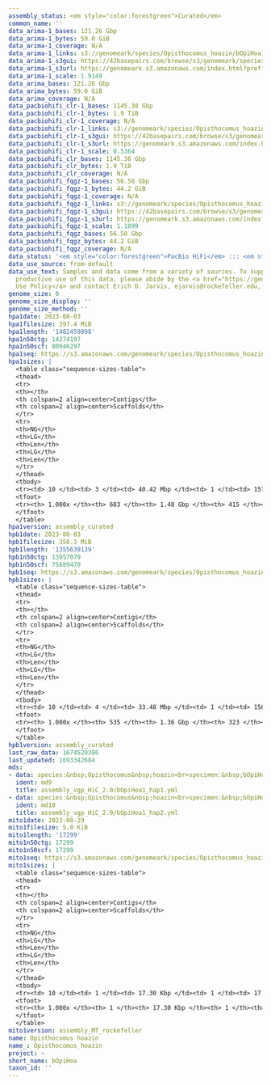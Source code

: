 ```yaml
---
assembly_status: <em style="color:forestgreen">Curated</em>
common_name: ''
data_arima-1_bases: 121.26 Gbp
data_arima-1_bytes: 59.0 GiB
data_arima-1_coverage: N/A
data_arima-1_links: s3://genomeark/species/Opisthocomus_hoazin/bOpiHoa1/genomic_data/arima/<br>
data_arima-1_s3gui: https://42basepairs.com/browse/s3/genomeark/species/Opisthocomus_hoazin/bOpiHoa1/genomic_data/arima/
data_arima-1_s3url: https://genomeark.s3.amazonaws.com/index.html?prefix=species/Opisthocomus_hoazin/bOpiHoa1/genomic_data/arima/
data_arima-1_scale: 1.9149
data_arima_bases: 121.26 Gbp
data_arima_bytes: 59.0 GiB
data_arima_coverage: N/A
data_pacbiohifi_clr-1_bases: 1145.38 Gbp
data_pacbiohifi_clr-1_bytes: 1.9 TiB
data_pacbiohifi_clr-1_coverage: N/A
data_pacbiohifi_clr-1_links: s3://genomeark/species/Opisthocomus_hoazin/bOpiHoa1/genomic_data/pacbio_hifi/<br>
data_pacbiohifi_clr-1_s3gui: https://42basepairs.com/browse/s3/genomeark/species/Opisthocomus_hoazin/bOpiHoa1/genomic_data/pacbio_hifi/
data_pacbiohifi_clr-1_s3url: https://genomeark.s3.amazonaws.com/index.html?prefix=species/Opisthocomus_hoazin/bOpiHoa1/genomic_data/pacbio_hifi/
data_pacbiohifi_clr-1_scale: 0.5364
data_pacbiohifi_clr_bases: 1145.38 Gbp
data_pacbiohifi_clr_bytes: 1.9 TiB
data_pacbiohifi_clr_coverage: N/A
data_pacbiohifi_fqgz-1_bases: 56.50 Gbp
data_pacbiohifi_fqgz-1_bytes: 44.2 GiB
data_pacbiohifi_fqgz-1_coverage: N/A
data_pacbiohifi_fqgz-1_links: s3://genomeark/species/Opisthocomus_hoazin/bOpiHoa1/genomic_data/pacbio_hifi/<br>
data_pacbiohifi_fqgz-1_s3gui: https://42basepairs.com/browse/s3/genomeark/species/Opisthocomus_hoazin/bOpiHoa1/genomic_data/pacbio_hifi/
data_pacbiohifi_fqgz-1_s3url: https://genomeark.s3.amazonaws.com/index.html?prefix=species/Opisthocomus_hoazin/bOpiHoa1/genomic_data/pacbio_hifi/
data_pacbiohifi_fqgz-1_scale: 1.1899
data_pacbiohifi_fqgz_bases: 56.50 Gbp
data_pacbiohifi_fqgz_bytes: 44.2 GiB
data_pacbiohifi_fqgz_coverage: N/A
data_status: '<em style="color:forestgreen">PacBio HiFi</em> ::: <em style="color:forestgreen">Arima</em>'
data_use_source: from-default
data_use_text: Samples and data come from a variety of sources. To support fair and
  productive use of this data, please abide by the <a href="https://genome10k.soe.ucsc.edu/data-use-policies/">Data
  Use Policy</a> and contact Erich D. Jarvis, ejarvis@rockefeller.edu, with any questions.
genome_size: 0
genome_size_display: ''
genome_size_method: ''
hpa1date: 2023-08-03
hpa1filesize: 397.4 MiB
hpa1length: '1482459898'
hpa1n50ctg: 14274197
hpa1n50scf: 80946297
hpa1seq: https://s3.amazonaws.com/genomeark/species/Opisthocomus_hoazin/bOpiHoa1/assembly_curated/bOpiHoa1.hap1.cur.20230803.fasta.gz
hpa1sizes: |
  <table class="sequence-sizes-table">
  <thead>
  <tr>
  <th></th>
  <th colspan=2 align=center>Contigs</th>
  <th colspan=2 align=center>Scaffolds</th>
  </tr>
  <tr>
  <th>NG</th>
  <th>LG</th>
  <th>Len</th>
  <th>LG</th>
  <th>Len</th>
  </tr>
  </thead>
  <tbody>
  <tr><td> 10 </td><td> 3 </td><td> 40.42 Mbp </td><td> 1 </td><td> 157.52 Mbp </td></tr><tr><td> 20 </td><td> 8 </td><td> 26.46 Mbp </td><td> 3 </td><td> 109.48 Mbp </td></tr><tr><td> 30 </td><td> 14 </td><td> 21.99 Mbp </td><td> 4 </td><td> 96.05 Mbp </td></tr><tr><td> 40 </td><td> 21 </td><td> 18.59 Mbp </td><td> 6 </td><td> 88.57 Mbp </td></tr><tr style="background-color:#cccccc;"><td> 50 </td><td> 30 </td><td style="background-color:#88ff88;"> 14.27 Mbp </td><td> 7 </td><td style="background-color:#88ff88;"> 80.95 Mbp </td></tr><tr><td> 60 </td><td> 43 </td><td> 9.35 Mbp </td><td> 9 </td><td> 75.34 Mbp </td></tr><tr><td> 70 </td><td> 62 </td><td> 6.30 Mbp </td><td> 13 </td><td> 30.29 Mbp </td></tr><tr><td> 80 </td><td> 90 </td><td> 4.30 Mbp </td><td> 18 </td><td> 22.22 Mbp </td></tr><tr><td> 90 </td><td> 138 </td><td> 2.17 Mbp </td><td> 26 </td><td> 12.43 Mbp </td></tr><tr><td> 100 </td><td> 683 </td><td> 14.50 Kbp </td><td> 415 </td><td> 14.50 Kbp </td></tr></tbody>
  <tfoot>
  <tr><th> 1.000x </th><th> 683 </th><th> 1.48 Gbp </th><th> 415 </th><th> 1.48 Gbp </th></tr>
  </tfoot>
  </table>
hpa1version: assembly_curated
hpb1date: 2023-08-03
hpb1filesize: 358.3 MiB
hpb1length: '1355639139'
hpb1n50ctg: 13957079
hpb1n50scf: 75689470
hpb1seq: https://s3.amazonaws.com/genomeark/species/Opisthocomus_hoazin/bOpiHoa1/assembly_curated/bOpiHoa1.hap2.cur.20230803.fasta.gz
hpb1sizes: |
  <table class="sequence-sizes-table">
  <thead>
  <tr>
  <th></th>
  <th colspan=2 align=center>Contigs</th>
  <th colspan=2 align=center>Scaffolds</th>
  </tr>
  <tr>
  <th>NG</th>
  <th>LG</th>
  <th>Len</th>
  <th>LG</th>
  <th>Len</th>
  </tr>
  </thead>
  <tbody>
  <tr><td> 10 </td><td> 4 </td><td> 33.48 Mbp </td><td> 1 </td><td> 156.93 Mbp </td></tr><tr><td> 20 </td><td> 9 </td><td> 25.59 Mbp </td><td> 2 </td><td> 133.21 Mbp </td></tr><tr><td> 30 </td><td> 14 </td><td> 22.33 Mbp </td><td> 4 </td><td> 96.35 Mbp </td></tr><tr><td> 40 </td><td> 21 </td><td> 18.74 Mbp </td><td> 5 </td><td> 88.44 Mbp </td></tr><tr style="background-color:#cccccc;"><td> 50 </td><td> 30 </td><td style="background-color:#88ff88;"> 13.96 Mbp </td><td> 7 </td><td style="background-color:#88ff88;"> 75.69 Mbp </td></tr><tr><td> 60 </td><td> 40 </td><td> 11.16 Mbp </td><td> 8 </td><td> 74.87 Mbp </td></tr><tr><td> 70 </td><td> 55 </td><td> 7.66 Mbp </td><td> 12 </td><td> 30.14 Mbp </td></tr><tr><td> 80 </td><td> 77 </td><td> 4.60 Mbp </td><td> 18 </td><td> 19.43 Mbp </td></tr><tr><td> 90 </td><td> 120 </td><td> 2.07 Mbp </td><td> 27 </td><td> 9.91 Mbp </td></tr><tr><td> 100 </td><td> 535 </td><td> 15.49 Kbp </td><td> 323 </td><td> 15.49 Kbp </td></tr></tbody>
  <tfoot>
  <tr><th> 1.000x </th><th> 535 </th><th> 1.36 Gbp </th><th> 323 </th><th> 1.36 Gbp </th></tr>
  </tfoot>
  </table>
hpb1version: assembly_curated
last_raw_data: 1674520386
last_updated: 1693342684
mds:
- data: species:&nbsp;Opisthocomus&nbsp;hoazin<br>specimen:&nbsp;bOpiHoa1<br>projects:&nbsp;<br>&nbsp;&nbsp;-&nbsp;vgp<br>data_location:&nbsp;S3<br>release_to:&nbsp;S3<br>haplotype_to_curate:&nbsp;hap1<br>hap1:&nbsp;s3://genomeark/species/Opisthocomus_hoazin/bOpiHoa1/assembly_vgp_HiC_2.0/bOpiHoa1.HiC.hap1.20230227.fasta.gz<br>hap2:&nbsp;s3://genomeark/species/Opisthocomus_hoazin/bOpiHoa1/assembly_vgp_HiC_2.0/bOpiHoa1.HiC.hap2.20230227.fasta.gz<br>pretext_hap1:&nbsp;s3://genomeark/species/Opisthocomus_hoazin/bOpiHoa1/assembly_vgp_HiC_2.0/evaluation/hap1/pretext/bOpiHoa1_hap1__s2_heatmap.pretext<br>pretext_hap2:&nbsp;s3://genomeark/species/Opisthocomus_hoazin/bOpiHoa1/assembly_vgp_HiC_2.0/evaluation/hap2/pretext/bOpiHoa1_hap2__s2_heatmap.pretext<br>kmer_spectra_img:&nbsp;s3://genomeark/species/Opisthocomus_hoazin/bOpiHoa1/assembly_vgp_HiC_2.0/evaluation/merqury/bOpiHoa1_png/<br>mito:&nbsp;s3://genomeark/working/temp_mitos/bOpiHoa1_mitohifi_final.fasta.gz<br>pacbio_read_dir:&nbsp;s3://genomeark/species/Opisthocomus_hoazin/bOpiHoa1/genomic_data/pacbio_hifi/<br>pacbio_read_type:&nbsp;hifi<br>hic_read_dir:&nbsp;s3://genomeark/species/Opisthocomus_hoazin/bOpiHoa1/genomic_data/arima/<br>pipeline:<br>&nbsp;&nbsp;-&nbsp;hifiasm&nbsp;(0.16.1+galaxy4)<br>&nbsp;&nbsp;-&nbsp;yahs&nbsp;(1.2a.2+galaxy0)<br>assembled_by_group:&nbsp;Rockefeller<br>notes:&nbsp;This&nbsp;was&nbsp;a&nbsp;hifiasm-HiC&nbsp;assembly&nbsp;of&nbsp;bOpiHoa1,&nbsp;resulting&nbsp;in&nbsp;two&nbsp;complete&nbsp;haplotypes.&nbsp;This&nbsp;individual&nbsp;did&nbsp;not&nbsp;have&nbsp;bionano&nbsp;data.&nbsp;HiC&nbsp;scaffolding&nbsp;was&nbsp;performed&nbsp;with&nbsp;yahs.&nbsp;The&nbsp;HiC&nbsp;prep&nbsp;was&nbsp;Arima&nbsp;kit&nbsp;2.&nbsp;The&nbsp;kmer&nbsp;spectra&nbsp;indicates&nbsp;a&nbsp;heterogametic&nbsp;specimen,&nbsp;so&nbsp;we&nbsp;are&nbsp;submitting&nbsp;both&nbsp;haplotypes&nbsp;as&nbsp;tickets,&nbsp;in&nbsp;case&nbsp;the&nbsp;sex&nbsp;chromosomes&nbsp;need&nbsp;to&nbsp;be&nbsp;fished&nbsp;out&nbsp;between&nbsp;the&nbsp;haplotypes.&nbsp;This&nbsp;is&nbsp;the&nbsp;curation&nbsp;ticket&nbsp;for&nbsp;hap1.&nbsp;MitoHiFi&nbsp;was&nbsp;run&nbsp;on&nbsp;the&nbsp;raw&nbsp;reads,&nbsp;and&nbsp;the&nbsp;resulting&nbsp;mitogenome&nbsp;is&nbsp;included&nbsp;in&nbsp;this&nbsp;ticket&nbsp;for&nbsp;help&nbsp;with&nbsp;mitochondrial&nbsp;decontam,&nbsp;but&nbsp;the&nbsp;final&nbsp;mitogenome&nbsp;we&nbsp;upload&nbsp;may&nbsp;differ&nbsp;as&nbsp;we&nbsp;want&nbsp;to&nbsp;verify&nbsp;the&nbsp;presence&nbsp;of&nbsp;a&nbsp;large&nbsp;repeat&nbsp;in&nbsp;the&nbsp;mito&nbsp;assembly.
  ident: md9
  title: assembly_vgp_HiC_2.0/bOpiHoa1_hap1.yml
- data: species:&nbsp;Opisthocomus&nbsp;hoazin<br>specimen:&nbsp;bOpiHoa1<br>projects:&nbsp;<br>&nbsp;&nbsp;-&nbsp;vgp<br>data_location:&nbsp;S3<br>release_to:&nbsp;S3<br>haplotype_to_curate:&nbsp;hap2<br>hap1:&nbsp;s3://genomeark/species/Opisthocomus_hoazin/bOpiHoa1/assembly_vgp_HiC_2.0/bOpiHoa1.HiC.hap1.20230227.fasta.gz<br>hap2:&nbsp;s3://genomeark/species/Opisthocomus_hoazin/bOpiHoa1/assembly_vgp_HiC_2.0/bOpiHoa1.HiC.hap2.20230227.fasta.gz<br>pretext_hap1:&nbsp;s3://genomeark/species/Opisthocomus_hoazin/bOpiHoa1/assembly_vgp_HiC_2.0/evaluation/hap1/pretext/bOpiHoa1_hap1__s2_heatmap.pretext<br>pretext_hap2:&nbsp;s3://genomeark/species/Opisthocomus_hoazin/bOpiHoa1/assembly_vgp_HiC_2.0/evaluation/hap2/pretext/bOpiHoa1_hap2__s2_heatmap.pretext<br>kmer_spectra_img:&nbsp;s3://genomeark/species/Opisthocomus_hoazin/bOpiHoa1/assembly_vgp_HiC_2.0/evaluation/merqury/bOpiHoa1_png/<br>mito:&nbsp;s3://genomeark/working/temp_mitos/bOpiHoa1_mitohifi_final.fasta.gz<br>pacbio_read_dir:&nbsp;s3://genomeark/species/Opisthocomus_hoazin/bOpiHoa1/genomic_data/pacbio_hifi/<br>pacbio_read_type:&nbsp;hifi<br>hic_read_dir:&nbsp;s3://genomeark/species/Opisthocomus_hoazin/bOpiHoa1/genomic_data/arima/<br>pipeline:<br>&nbsp;&nbsp;-&nbsp;hifiasm&nbsp;(0.16.1+galaxy4)<br>&nbsp;&nbsp;-&nbsp;yahs&nbsp;(1.2a.2+galaxy0)<br>assembled_by_group:&nbsp;Rockefeller<br>notes:&nbsp;This&nbsp;was&nbsp;a&nbsp;hifiasm-HiC&nbsp;assembly&nbsp;of&nbsp;bOpiHoa1,&nbsp;resulting&nbsp;in&nbsp;two&nbsp;complete&nbsp;haplotypes.&nbsp;This&nbsp;individual&nbsp;did&nbsp;not&nbsp;have&nbsp;bionano&nbsp;data.&nbsp;HiC&nbsp;scaffolding&nbsp;was&nbsp;performed&nbsp;with&nbsp;yahs.&nbsp;The&nbsp;HiC&nbsp;prep&nbsp;was&nbsp;Arima&nbsp;kit&nbsp;2.&nbsp;The&nbsp;kmer&nbsp;spectra&nbsp;indicates&nbsp;a&nbsp;heterogametic&nbsp;specimen,&nbsp;so&nbsp;we&nbsp;are&nbsp;submitting&nbsp;both&nbsp;haplotypes&nbsp;as&nbsp;tickets,&nbsp;in&nbsp;case&nbsp;the&nbsp;sex&nbsp;chromosomes&nbsp;need&nbsp;to&nbsp;be&nbsp;fished&nbsp;out&nbsp;between&nbsp;the&nbsp;haplotypes.&nbsp;This&nbsp;is&nbsp;the&nbsp;curation&nbsp;ticket&nbsp;for&nbsp;hap2.&nbsp;MitoHiFi&nbsp;was&nbsp;run&nbsp;on&nbsp;the&nbsp;raw&nbsp;reads,&nbsp;and&nbsp;the&nbsp;resulting&nbsp;mitogenome&nbsp;is&nbsp;included&nbsp;in&nbsp;this&nbsp;ticket&nbsp;for&nbsp;help&nbsp;with&nbsp;mitochondrial&nbsp;decontam,&nbsp;but&nbsp;the&nbsp;final&nbsp;mitogenome&nbsp;we&nbsp;upload&nbsp;may&nbsp;differ&nbsp;as&nbsp;we&nbsp;want&nbsp;to&nbsp;verify&nbsp;the&nbsp;presence&nbsp;of&nbsp;a&nbsp;large&nbsp;repeat&nbsp;in&nbsp;the&nbsp;mito&nbsp;assembly.
  ident: md10
  title: assembly_vgp_HiC_2.0/bOpiHoa1_hap2.yml
mito1date: 2023-08-29
mito1filesize: 5.0 KiB
mito1length: '17299'
mito1n50ctg: 17299
mito1n50scf: 17299
mito1seq: https://s3.amazonaws.com/genomeark/species/Opisthocomus_hoazin/bOpiHoa1/assembly_MT_rockefeller/bOpiHoa1.MT.20230829.fasta.gz
mito1sizes: |
  <table class="sequence-sizes-table">
  <thead>
  <tr>
  <th></th>
  <th colspan=2 align=center>Contigs</th>
  <th colspan=2 align=center>Scaffolds</th>
  </tr>
  <tr>
  <th>NG</th>
  <th>LG</th>
  <th>Len</th>
  <th>LG</th>
  <th>Len</th>
  </tr>
  </thead>
  <tbody>
  <tr><td> 10 </td><td> 1 </td><td> 17.30 Kbp </td><td> 1 </td><td> 17.30 Kbp </td></tr><tr><td> 20 </td><td> 1 </td><td> 17.30 Kbp </td><td> 1 </td><td> 17.30 Kbp </td></tr><tr><td> 30 </td><td> 1 </td><td> 17.30 Kbp </td><td> 1 </td><td> 17.30 Kbp </td></tr><tr><td> 40 </td><td> 1 </td><td> 17.30 Kbp </td><td> 1 </td><td> 17.30 Kbp </td></tr><tr style="background-color:#cccccc;"><td> 50 </td><td> 1 </td><td style="background-color:#ff8888;"> 17.30 Kbp </td><td> 1 </td><td style="background-color:#ff8888;"> 17.30 Kbp </td></tr><tr><td> 60 </td><td> 1 </td><td> 17.30 Kbp </td><td> 1 </td><td> 17.30 Kbp </td></tr><tr><td> 70 </td><td> 1 </td><td> 17.30 Kbp </td><td> 1 </td><td> 17.30 Kbp </td></tr><tr><td> 80 </td><td> 1 </td><td> 17.30 Kbp </td><td> 1 </td><td> 17.30 Kbp </td></tr><tr><td> 90 </td><td> 1 </td><td> 17.30 Kbp </td><td> 1 </td><td> 17.30 Kbp </td></tr><tr><td> 100 </td><td> 1 </td><td> 17.30 Kbp </td><td> 1 </td><td> 17.30 Kbp </td></tr></tbody>
  <tfoot>
  <tr><th> 1.000x </th><th> 1 </th><th> 17.30 Kbp </th><th> 1 </th><th> 17.30 Kbp </th></tr>
  </tfoot>
  </table>
mito1version: assembly_MT_rockefeller
name: Opisthocomus hoazin
name_: Opisthocomus_hoazin
project: ~
short_name: bOpiHoa
taxon_id: ''
---
```


